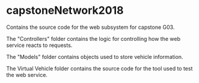 # capstoneNetwork2018
Contains the source code for the web subsystem for capstone G03.

The "Controllers" folder contains the logic for controlling how the web service reacts to requests.

The "Models" folder contains objects used to store vehicle information.

The Virtual Vehicle folder contains the source code for the tool used to test the web service.
